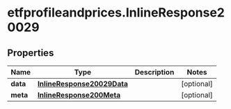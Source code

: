 # etfprofileandprices.InlineResponse20029

## Properties

Name | Type | Description | Notes
------------ | ------------- | ------------- | -------------
**data** | [**InlineResponse20029Data**](InlineResponse20029Data.md) |  | [optional] 
**meta** | [**InlineResponse200Meta**](InlineResponse200Meta.md) |  | [optional] 


